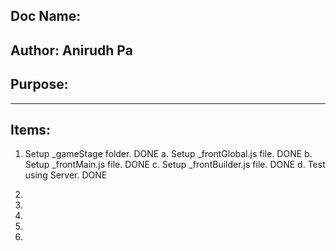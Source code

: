## Doc Name:
## Author: Anirudh Pa
## Purpose:

---

## Items:

1. Setup \_gameStage folder.        DONE
  a. Setup \_frontGlobal.js file.   DONE
  b. Setup \_frontMain.js file.     DONE
  c. Setup \_frontBuilder.js file.  DONE
  d. Test using Server.             DONE

2.
3.
4.
5.
6.
